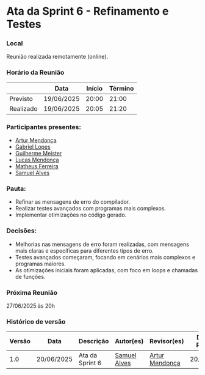 # Ata da Sprint 6 - Refinamento e Testes

### Local
Reunião realizada remotamente (online).

### Horário da Reunião

|          | Data       | Início| Término |
|----------|------------|-------|---------|
| Previsto | 19/06/2025 | 20:00 | 21:00   |
| Realizado| 19/06/2025 | 20:05 | 21:20   |

### Participantes presentes:
- [Artur Mendonça](https://github.com/ArtyMend07)
- [Gabriel Lopes](https://github.com/BrzGab)
- [Guilherme Meister](https://github.com/gmeister18)
- [Lucas Mendonça](https://github.com/lucasarruda9)
- [Matheus Ferreira](https://github.com/matferreira1)
- [Samuel Alves](https://github.com/samuelalvess)

### Pauta:
- Refinar as mensagens de erro do compilador.
- Realizar testes avançados com programas mais complexos.
- Implementar otimizações no código gerado.

### Decisões:
- Melhorias nas mensagens de erro foram realizadas, com mensagens mais claras e específicas para diferentes tipos de erro.
- Testes avançados começaram, focando em cenários mais complexos e programas maiores.
- As otimizações iniciais foram aplicadas, com foco em loops e chamadas de funções.

### Próxima Reunião 
27/06/2025 às 20h

### Histórico de versão
Versão  | Data | Descrição | Autor(es) | Revisor(es) | Data da Revisão
-------- | ------ | -------- | ---------- | ----------- | ---------------
1.0 | 20/06/2025 | Ata da Sprint 6 | [Samuel Alves](https://github.com/samuelalvess) | [Artur Mendonça](https://github.com/ArtyMend07) | 20/06/2025
